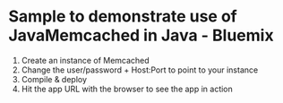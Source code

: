 # Sample to demonstrate use of JavaMemcached in Java - Bluemix

1. Create an instance of Memcached
2. Change the user/password + Host:Port to point to your instance
3. Compile & deploy
4. Hit the app URL with the browser to see the app in action

[Apache Ant]: https://ant.apache.org/bindownload.cgi
[WAS Liberty with Java EE 7 Web Profile with Java 8]: https://developer.ibm.com/wasdev/downloads/liberty-profile-using-non-eclipse-environments/
